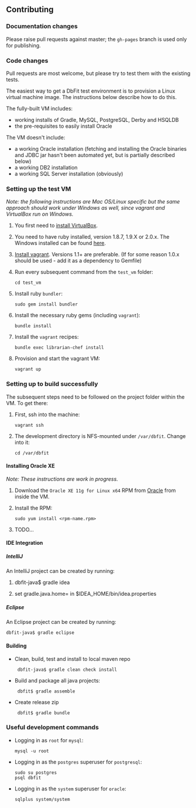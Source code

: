 ## Contributing

### Documentation changes

Please raise pull requests against master; the `gh-pages` branch is used only for publishing.

### Code changes

Pull requests are most welcome, but please try to test them with the existing tests.

The easiest way to get a DbFit test environment is to provision a Linux virtual machine image. The instructions below describe how to do this.

The fully-built VM includes:

 *  working installs of Gradle, MySQL, PostgreSQL, Derby and HSQLDB
 *  the pre-requisites to easily install Oracle

The VM doesn't include:
 *  a working Oracle installation (fetching and installing the Oracle binaries and JDBC jar hasn't been automated yet, but is partially described below)
 *  a working DB2 installation
 *  a working SQL Server installation (obviously)

### Setting up the test VM

*Note: the following instructions are Mac OS/Linux specific but the same approach should work under Windows as well, since vagrant and VirtualBox run on Windows.*

1.  You first need to [install VirtualBox](https://www.virtualbox.org/wiki/Downloads).

2.  You need to have ruby installed, version 1.8.7, 1.9.X or 2.0.x. The Windows installed can be found [here](http://rubyinstaller.org/downloads/).

3. [Install vagrant](http://docs.vagrantup.com/v2/installation/). Versions 1.1+ are preferable.
   (If for some reason 1.0.x should be used - add it as a dependency to Gemfile)

4.  Run every subsequent command from the `test_vm` folder:

        cd test_vm

5.  Install ruby `bundler`:

        sudo gem install bundler

6.  Install the necessary ruby gems (including `vagrant`):

        bundle install

7.  Install the `vagrant` recipes:

        bundle exec librarian-chef install

8.  Provision and start the vagrant VM:

        vagrant up

### Setting up to build successfully

The subsequent steps need to be followed on the project folder within the VM. To get there:

 1. First, ssh into the machine:

        vagrant ssh

 2. The development directory is NFS-mounted under `/var/dbfit`. Change into it:

        cd /var/dbfit 

#### Installing Oracle XE

*Note: These instructions are work in progress.*

 1. Download the `Oracle XE 11g for Linux x64` RPM from [Oracle](http://www.oracle.com/technetwork/products/express-edition/downloads/index.html) from inside the VM.

 2. Install the RPM:
        
        sudo yum install <rpm-name.rpm>

 3. TODO...

#### IDE Integration

##### IntelliJ

An IntelliJ project can be created by running:

 1. dbfit-java$ gradle idea

 2. set gradle.java.home=<gradle jdk path> in $IDEA_HOME/bin/idea.properties    

##### Eclipse

An Eclipse project can be created by running:

    dbfit-java$ gradle eclipse

#### Building

*  Clean, build, test and install to local maven repo
    
        dbfit-java$ gradle clean check install

*  Build and package all java projects:

        dbfit$ gradle assemble

*  Create release zip

        dbfit$ gradle bundle

### Useful development commands

 *  Logging in as `root` for `mysql`:

        mysql -u root

 *  Logging in as the `postgres` superuser for `postgresql`:

        sudo su postgres
        psql dbfit

 *  Logging in as the `system` superuser for `oracle`:

        sqlplus system/system
